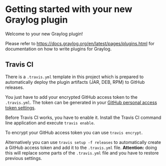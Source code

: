 Getting started with your new Graylog plugin
============================================

Welcome to your new Graylog plugin!

Please refer to https://docs.graylog.org/en/latest/pages/plugins.html for documentation on how to write
plugins for Graylog.

Travis CI
---------

There is a `.travis.yml` template in this project which is prepared to automatically
deploy the plugin artifacts (JAR, DEB, RPM) to GitHub releases.

You just have to add your encrypted GitHub access token to the `.travis.yml`.
The token can be generated in your [GitHub personal access token settings](https://github.com/settings/tokens).

Before Travis CI works, you have to enable it. Install the Travis CI command line
application and execute `travis enable`.

To encrypt your GitHub access token you can use `travis encrypt`.

Alternatively you can use `travis setup -f releases` to automatically create a GitHub
access token and add it to the `.travis.yml` file. **Attention:** doing this
will replace some parts of the `.travis.yml` file and you have to restore previous
settings.
